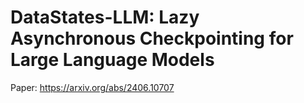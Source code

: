 # DataStates-LLM: Lazy Asynchronous Checkpointing for Large Language Models

Paper: https://arxiv.org/abs/2406.10707

